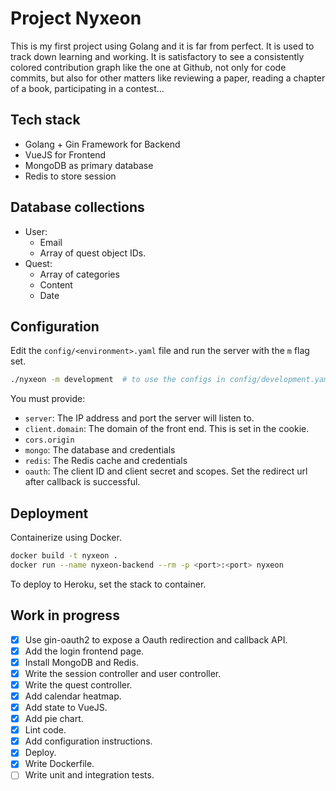 # Project Nyxeon

This is my first project using Golang and it is far from perfect. It is used to track down learning and working. 
It is satisfactory to see a consistently colored contribution graph like the one at Github, not only for code commits, but also for other matters like reviewing a paper, 
reading a chapter of a book, participating in a contest...

## Tech stack 

- Golang + Gin Framework for Backend
- VueJS for Frontend 
- MongoDB as primary database
- Redis to store session 

## Database collections

- User:
  - Email
  - Array of quest object IDs. 
- Quest:
  - Array of categories
  - Content
  - Date

## Configuration 

Edit the `config/<environment>.yaml` file and run the server with the `m` flag set. 

```bash
./nyxeon -m development  # to use the configs in config/development.yaml 
```

You must provide:

- `server`: The IP address and port the server will listen to. 
- `client.domain`: The domain of the front end. This is set in the cookie. 
- `cors.origin`
- `mongo`: The database and credentials 
- `redis`: The Redis cache and credentials 
- `oauth`: The client ID and client secret and scopes. Set the redirect url after callback is successful. 

## Deployment 

Containerize using Docker. 

```bash 
docker build -t nyxeon . 
docker run --name nyxeon-backend --rm -p <port>:<port> nyxeon
```

To deploy to Heroku, set the stack to container. 

## Work in progress 

- [x] Use gin-oauth2 to expose a Oauth redirection and callback API. 
- [x] Add the login frontend page. 
- [x] Install MongoDB and Redis. 
- [x] Write the session controller and user controller. 
- [x] Write the quest controller.  
- [x] Add calendar heatmap. 
- [x] Add state to VueJS.
- [x] Add pie chart. 
- [x] Lint code. 
- [x] Add configuration instructions.
- [x] Deploy. 
- [x] Write Dockerfile. 
- [ ] Write unit and integration tests. 
